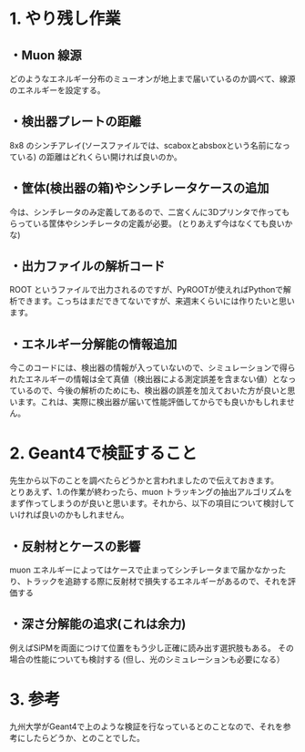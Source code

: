 
# 1. やり残し作業

## ・Muon 線源
どのようなエネルギー分布のミューオンが地上まで届いているのか調べて、線源のエネルギーを設定する。

## ・検出器プレートの距離
8x8 のシンチアレイ(ソースファイルでは、scaboxとabsboxという名前になっている) の距離はどれくらい開ければ良いのか。

## ・筐体(検出器の箱)やシンチレータケースの追加
今は、シンチレータのみ定義してあるので、二宮くんに3Dプリンタで作ってもらっている筐体やシンチレータの定義が必要。
(とりあえず今はなくても良いかな)

## ・出力ファイルの解析コード

ROOT というファイルで出力されるのですが、PyROOTが使えればPythonで解析できます。こっちはまだできてないですが、来週末くらいには作りたいと思います。

## ・エネルギー分解能の情報追加

今このコードには、検出器の情報が入っていないので、シミュレーションで得られたエネルギーの情報は全て真値（検出器による測定誤差を含まない値）となっているので、今後の解析のためにも、検出器の誤差を加えておいた方が良いと思います。これは、実際に検出器が届いて性能評価してからでも良いかもしれません。

# 2. Geant4で検証すること

先生から以下のことを調べたらどうかと言われましたので伝えておきます。  
とりあえず、1.の作業が終わったら、muon トラッキングの抽出アルゴリズムをまず作ってしまうのが良いと思います。それから、以下の項目について検討していければ良いのかもしれません。

## ・反射材とケースの影響
muon エネルギーによってはケースで止まってシンチレータまで届かなかったり、トラックを追跡する際に反射材で損失するエネルギーがあるので、それを評価する


## ・深さ分解能の追求(これは余力)
例えばSiPMを両面につけて位置をもう少し正確に読み出す選択肢もある。
その場合の性能についても検討する
(但し、光のシミュレーションも必要になる）

# 3. 参考
九州大学がGeant4で上のような検証を行なっているとのことなので、それを参考にしたらどうか、とのことでした。

